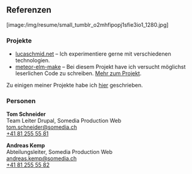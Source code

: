 ## Referenzen

[image:/img/resume/small_tumblr_o2mhfipopj1sfie3io1_1280.jpg]

### Projekte

* [lucaschmid.net](https://github.com/Kriegslustig/lucaschmid.net) – Ich experimentiere gerne mit verschiedenen technologien.
* [meteor-elm-make](https://github.com/Kriegslustig/meteor-elm-make) – Bei diesem Projekt have ich versucht möglichst leserlichen Code zu schreiben. [Mehr zum Projekt](https://lucaschmid.net/projects#theelmmakemeteorpackage).

Zu einigen meiner Projekte habe ich [hier](https://lucaschmid.net/projects) geschrieben.

### Personen

**Tom Schneider**<br />
Team Leiter Drupal, Somedia Production Web<br />
[tom.schneider@somedia.ch](mailto:tom.schneider@somedia.ch)<br />
[+41 81 255 55 81](tel:+41812555581)

**Andreas Kemp**<br />
Abteilungsleiter, Somedia Production Web<br />
[andreas.kemp@somedia.ch](mailto:andreas.kemp@somedia.ch)<br />
[+41 81 255 55 82](tel:+41812555582)



